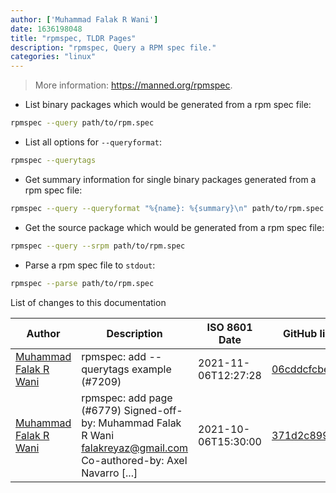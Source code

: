```yaml
---
author: ['Muhammad Falak R Wani']
date: 1636198048
title: "rpmspec, TLDR Pages"
description: "rpmspec, Query a RPM spec file."
categories: "linux"
---
```

> More information: <https://manned.org/rpmspec>.

- List binary packages which would be generated from a rpm spec file:

```bash
rpmspec --query path/to/rpm.spec
```

- List all options for `--queryformat`:

```bash
rpmspec --querytags
```

- Get summary information for single binary packages generated from a rpm spec file:

```bash
rpmspec --query --queryformat "%{name}: %{summary}\n" path/to/rpm.spec
```

- Get the source package which would be generated from a rpm spec file:

```bash
rpmspec --query --srpm path/to/rpm.spec
```

- Parse a rpm spec file to `stdout`:

```bash
rpmspec --parse path/to/rpm.spec
```
List of changes to this documentation


Author | Description | ISO 8601 Date | GitHub link
------|-----|-----|-----
[Muhammad Falak R Wani](mailto:falakreyaz@gmail.com) | rpmspec: add --querytags example (#7209) | 2021-11-06T12:27:28 | [06cddcfcbe5c](https://github.com/tldr-pages/tldr/commit/06cddcfcbe5cf410aefc496c37cadb98480b4591)
[Muhammad Falak R Wani](mailto:falakreyaz@gmail.com) | rpmspec: add page (#6779) Signed-off-by: Muhammad Falak R Wani <falakreyaz@gmail.com> Co-authored-by: Axel Navarro [...] | 2021-10-06T15:30:00 | [371d2c899723](https://github.com/tldr-pages/tldr/commit/371d2c89972350da4b62acfeed89d7daebcd1afb)

